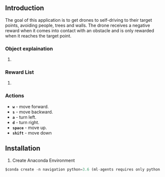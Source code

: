 ## Introduction
The goal of this application is to get drones to self-driving to their target points, avoiding people, trees and walls.
The drone receives a negative reward when it comes into contact with an obstacle and is only rewarded when it reaches the target point.


### Object explaination
  1. 

### Reward List
  1. 

### Actions
- **`w`** - move forward.
- **`s`** - move backward.
- **`a`** - turn left.
- **`d`** - turn right.
- **`space`** - move up.
- **`shift`** - move down

## Installation
  1. Create Anaconda Environment
  ```python
  $conda create -n navigation python=3.6 (ml-agents requires only python 3.6)
  ```
